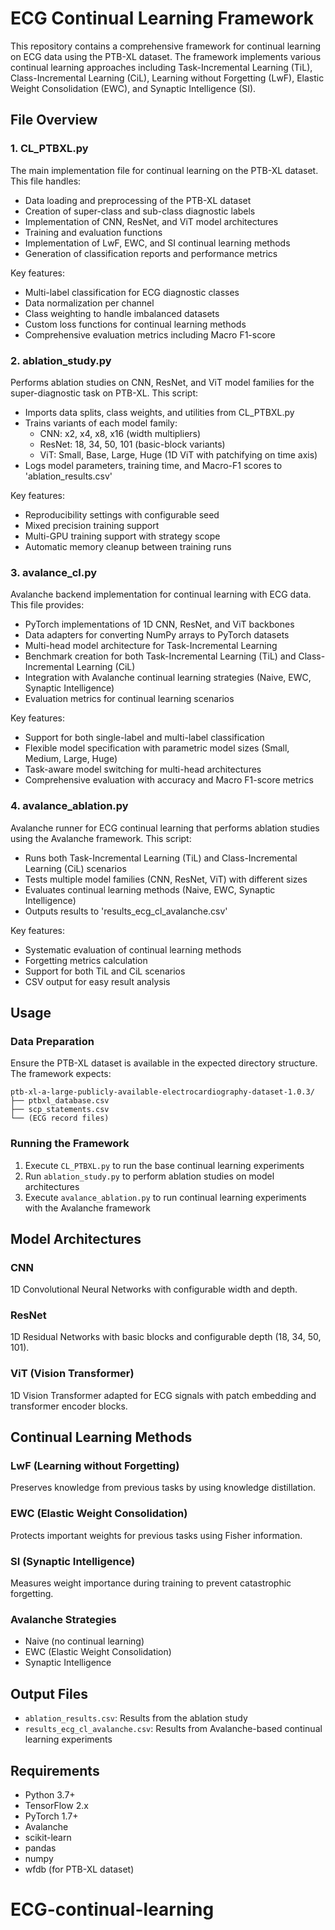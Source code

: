 # ECG Continual Learning Framework

This repository contains a comprehensive framework for continual learning on ECG data using the PTB-XL dataset. The framework implements various continual learning approaches including Task-Incremental Learning (TiL), Class-Incremental Learning (CiL), Learning without Forgetting (LwF), Elastic Weight Consolidation (EWC), and Synaptic Intelligence (SI).

## File Overview

### 1. CL_PTBXL.py
The main implementation file for continual learning on the PTB-XL dataset. This file handles:
- Data loading and preprocessing of the PTB-XL dataset
- Creation of super-class and sub-class diagnostic labels
- Implementation of CNN, ResNet, and ViT model architectures
- Training and evaluation functions
- Implementation of LwF, EWC, and SI continual learning methods
- Generation of classification reports and performance metrics

Key features:
- Multi-label classification for ECG diagnostic classes
- Data normalization per channel
- Class weighting to handle imbalanced datasets
- Custom loss functions for continual learning methods
- Comprehensive evaluation metrics including Macro F1-score

### 2. ablation_study.py
Performs ablation studies on CNN, ResNet, and ViT model families for the super-diagnostic task on PTB-XL. This script:
- Imports data splits, class weights, and utilities from CL_PTBXL.py
- Trains variants of each model family:
  - CNN: x2, x4, x8, x16 (width multipliers)
  - ResNet: 18, 34, 50, 101 (basic-block variants)
  - ViT: Small, Base, Large, Huge (1D ViT with patchifying on time axis)
- Logs model parameters, training time, and Macro-F1 scores to 'ablation_results.csv'

Key features:
- Reproducibility settings with configurable seed
- Mixed precision training support
- Multi-GPU training support with strategy scope
- Automatic memory cleanup between training runs

### 3. avalance_cl.py
Avalanche backend implementation for continual learning with ECG data. This file provides:
- PyTorch implementations of 1D CNN, ResNet, and ViT backbones
- Data adapters for converting NumPy arrays to PyTorch datasets
- Multi-head model architecture for Task-Incremental Learning
- Benchmark creation for both Task-Incremental Learning (TiL) and Class-Incremental Learning (CiL)
- Integration with Avalanche continual learning strategies (Naive, EWC, Synaptic Intelligence)
- Evaluation metrics for continual learning scenarios

Key features:
- Support for both single-label and multi-label classification
- Flexible model specification with parametric model sizes (Small, Medium, Large, Huge)
- Task-aware model switching for multi-head architectures
- Comprehensive evaluation with accuracy and Macro F1-score metrics

### 4. avalance_ablation.py
Avalanche runner for ECG continual learning that performs ablation studies using the Avalanche framework. This script:
- Runs both Task-Incremental Learning (TiL) and Class-Incremental Learning (CiL) scenarios
- Tests multiple model families (CNN, ResNet, ViT) with different sizes
- Evaluates continual learning methods (Naive, EWC, Synaptic Intelligence)
- Outputs results to 'results_ecg_cl_avalanche.csv'

Key features:
- Systematic evaluation of continual learning methods
- Forgetting metrics calculation
- Support for both TiL and CiL scenarios
- CSV output for easy result analysis

## Usage

### Data Preparation
Ensure the PTB-XL dataset is available in the expected directory structure. The framework expects:
```
ptb-xl-a-large-publicly-available-electrocardiography-dataset-1.0.3/
├── ptbxl_database.csv
├── scp_statements.csv
└── (ECG record files)
```

### Running the Framework
1. Execute `CL_PTBXL.py` to run the base continual learning experiments
2. Run `ablation_study.py` to perform ablation studies on model architectures
3. Execute `avalance_ablation.py` to run continual learning experiments with the Avalanche framework

## Model Architectures

### CNN
1D Convolutional Neural Networks with configurable width and depth.

### ResNet
1D Residual Networks with basic blocks and configurable depth (18, 34, 50, 101).

### ViT (Vision Transformer)
1D Vision Transformer adapted for ECG signals with patch embedding and transformer encoder blocks.

## Continual Learning Methods

### LwF (Learning without Forgetting)
Preserves knowledge from previous tasks by using knowledge distillation.

### EWC (Elastic Weight Consolidation)
Protects important weights for previous tasks using Fisher information.

### SI (Synaptic Intelligence)
Measures weight importance during training to prevent catastrophic forgetting.

### Avalanche Strategies
- Naive (no continual learning)
- EWC (Elastic Weight Consolidation)
- Synaptic Intelligence

## Output Files
- `ablation_results.csv`: Results from the ablation study
- `results_ecg_cl_avalanche.csv`: Results from Avalanche-based continual learning experiments

## Requirements
- Python 3.7+
- TensorFlow 2.x
- PyTorch 1.7+
- Avalanche
- scikit-learn
- pandas
- numpy
- wfdb (for PTB-XL dataset)
# ECG-continual-learning
